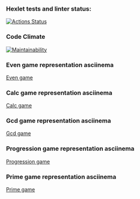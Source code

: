 ### Hexlet tests and linter status:
[![Actions Status](https://github.com/Yurikze/php-project-45/actions/workflows/hexlet-check.yml/badge.svg)](https://github.com/Yurikze/php-project-45/actions)

### Code Climate
[![Maintainability](https://api.codeclimate.com/v1/badges/e8b96b39a49955da1fc5/maintainability)](https://codeclimate.com/github/Yurikze/php-project-45/maintainability)

### Even game representation asciinema
[Even game](https://asciinema.org/a/4OdGx0rsXQcaYDYzy88YSnJMp)

### Calc game representation asciinema
[Calc game](https://asciinema.org/a/zPbTFQWV5S60SoIZRN5J3jddm)

### Gcd game representation asciinema
[Gcd game](https://asciinema.org/a/to1bTNNaE4UBt3yha4vjUlugb)

### Progression game representation asciinema
[Progression game](https://asciinema.org/a/xH7snfPmT9EDvjwnRMl3pRE4c)

### Prime game representation asciinema
[Prime game](https://asciinema.org/a/2HyMm9J5j7n9oP3VTc6pquONC)